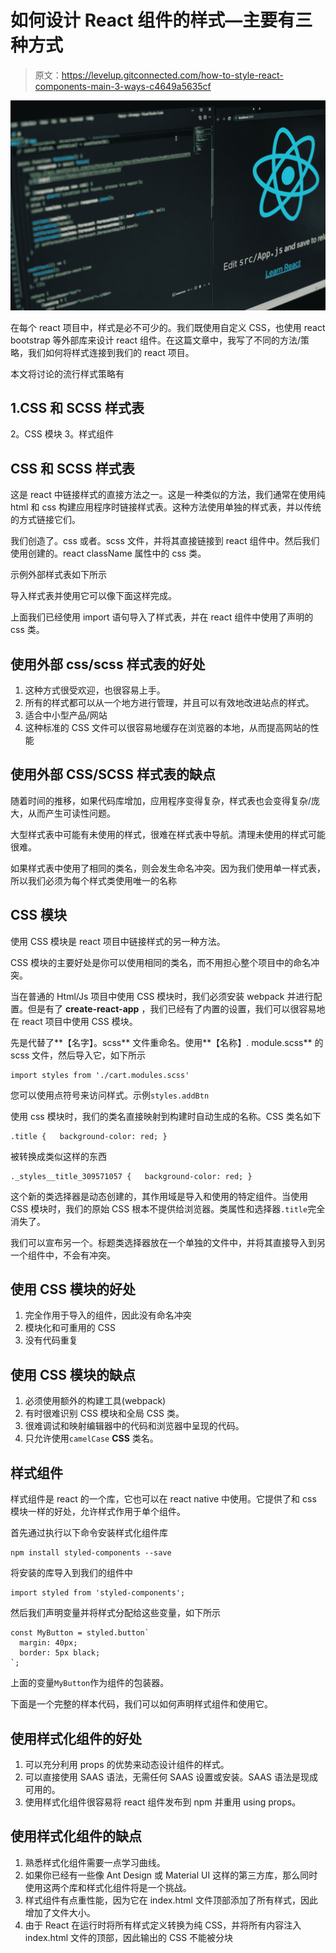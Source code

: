 # 如何设计 React 组件的样式—主要有三种方式

> 原文：<https://levelup.gitconnected.com/how-to-style-react-components-main-3-ways-c4649a5635cf>

![](img/26a1ca9296b83c659db0e6779f8114a8.png)

在每个 react 项目中，样式是必不可少的。我们既使用自定义 CSS，也使用 react bootstrap 等外部库来设计 react 组件。在这篇文章中，我写了不同的方法/策略，我们如何将样式连接到我们的 react 项目。

本文将讨论的流行样式策略有

## 1.CSS 和 SCSS 样式表
2。CSS 模块
3。样式组件

## CSS 和 SCSS 样式表

这是 react 中链接样式的直接方法之一。这是一种类似的方法，我们通常在使用纯 html 和 css 构建应用程序时链接样式表。这种方法使用单独的样式表，并以传统的方式链接它们。

我们创造了。css 或者。scss 文件，并将其直接链接到 react 组件中。然后我们使用创建的。react className 属性中的 css 类。

示例外部样式表如下所示

导入样式表并使用它可以像下面这样完成。

上面我们已经使用 import 语句导入了样式表，并在 react 组件中使用了声明的 css 类。

## 使用外部 css/scss 样式表的好处

1.  这种方式很受欢迎，也很容易上手。
2.  所有的样式都可以从一个地方进行管理，并且可以有效地改进站点的样式。
3.  适合中小型产品/网站
4.  这种标准的 CSS 文件可以很容易地缓存在浏览器的本地，从而提高网站的性能

## 使用外部 CSS/SCSS 样式表的缺点

随着时间的推移，如果代码库增加，应用程序变得复杂，样式表也会变得复杂/庞大，从而产生可读性问题。

大型样式表中可能有未使用的样式，很难在样式表中导航。清理未使用的样式可能很难。

如果样式表中使用了相同的类名，则会发生命名冲突。因为我们使用单一样式表，所以我们必须为每个样式类使用唯一的名称

## CSS 模块

使用 CSS 模块是 react 项目中链接样式的另一种方法。

CSS 模块的主要好处是你可以使用相同的类名，而不用担心整个项目中的命名冲突。

当在普通的 Html/Js 项目中使用 CSS 模块时，我们必须安装 webpack 并进行配置。但是有了 **create-react-app** ，我们已经有了内置的设置，我们可以很容易地在 react 项目中使用 CSS 模块。

先是代替了**【名字】。scss** 文件重命名。使用**【名称】. module.scss**
的 scss 文件，然后导入它，如下所示

```
import styles from './cart.modules.scss'
```

您可以使用点符号来访问样式。示例`styles.addBtn`

使用 css 模块时，我们的类名直接映射到构建时自动生成的名称。CSS 类名如下

```
.title {   background-color: red; }
```

被转换成类似这样的东西

```
._styles__title_309571057 {   background-color: red; }
```

这个新的类选择器是动态创建的，其作用域是导入和使用的特定组件。当使用 CSS 模块时，我们的原始 CSS 根本不提供给浏览器。类属性和选择器`.title`完全消失了。

我们可以宣布另一个。标题类选择器放在一个单独的文件中，并将其直接导入到另一个组件中，不会有冲突。

## 使用 CSS 模块的好处

1.  完全作用于导入的组件，因此没有命名冲突
2.  模块化和可重用的 CSS
3.  没有代码重复

## 使用 CSS 模块的缺点

1.  必须使用额外的构建工具(webpack)
2.  有时很难识别 CSS 模块和全局 CSS 类。
3.  很难调试和映射编辑器中的代码和浏览器中呈现的代码。
4.  只允许使用`camelCase` **CSS** 类名。

## 样式组件

样式组件是 react 的一个库，它也可以在 react native 中使用。它提供了和 css 模块一样的好处，允许样式作用于单个组件。

首先通过执行以下命令安装样式化组件库

```
npm install styled-components --save
```

将安装的库导入到我们的组件中

```
import styled from 'styled-components';
```

然后我们声明变量并将样式分配给这些变量，如下所示

```
const MyButton = styled.button`
  margin: 40px;
  border: 5px black;
`;
```

上面的变量`MyButton`作为组件的包装器。

下面是一个完整的样本代码，我们可以如何声明样式组件和使用它。

## 使用样式化组件的好处

1.  可以充分利用 props 的优势来动态设计组件的样式。
2.  可以直接使用 SAAS 语法，无需任何 SAAS 设置或安装。SAAS 语法是现成可用的。
3.  使用样式化组件很容易将 react 组件发布到 npm 并重用 using props。

## 使用样式化组件的缺点

1.  熟悉样式化组件需要一点学习曲线。
2.  如果你已经有一些像 Ant Design 或 Material UI 这样的第三方库，那么同时使用这两个库和样式化组件将是一个挑战。
3.  样式组件有点重性能，因为它在 index.html 文件顶部添加了所有样式，因此增加了文件大小。
4.  由于 React 在运行时将所有样式定义转换为纯 CSS，并将所有内容注入 index.html 文件的顶部，因此输出的 CSS 不能被分块